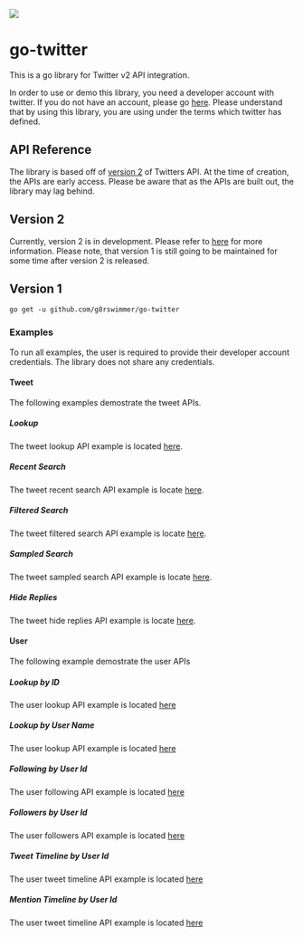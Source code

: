 ![](https://img.shields.io/endpoint?url=https%3A%2F%2Ftwbadges.glitch.me%2Fbadges%2Fv2)
# go-twitter
This is a go library for Twitter v2 API integration.

In order to use or demo this library, you need a developer account with twitter.  If you do not have an account, please go [here](https://developer.twitter.com/en).  Please understand that by using this library, you are using under the terms which twitter has defined.

## API Reference
The library is based off of [version 2](https://developer.twitter.com/en/docs/twitter-api/early-access) of Twitters API.  At the time of creation, the APIs are early access.  Please be aware that as the APIs are built out, the library may lag behind.

## Version 2

Currently, version 2 is in development. Please refer to [here](./v2/README.md) for more information.  Please note, that version 1 is still going to be maintained for some time after version 2 is released.

## Version 1

```
go get -u github.com/g8rswimmer/go-twitter
```

### Examples
To run all examples, the user is required to provide their developer account credentials.  The library does not share any credentials.

#### Tweet
The following examples demostrate the tweet APIs.

##### Lookup
The tweet lookup API example is located [here](./_examples/tweet/lookup).  

##### Recent Search 
The tweet recent search API example is locate [here](./_examples/tweet/recent-search).  

##### Filtered Search 
The tweet filtered search API example is locate [here](./_examples/tweet/filtered-search).  

##### Sampled Search 
The tweet sampled search API example is locate [here](./_examples/tweet/sampled-search).  

##### Hide Replies
The tweet hide replies API example is locate [here](./_examples/tweet/hide).  

#### User
The following example demostrate the user APIs

##### Lookup by ID
The user lookup API example is located [here](./_examples/user/lookup-id)

##### Lookup by User Name
The user lookup API example is located [here](./_examples/user/lookup-name)

##### Following by User Id
The user following API example is located [here](./_examples/user/following)

##### Followers by User Id
The user followers API example is located [here](./_examples/user/followers)

##### Tweet Timeline by User Id
The user tweet timeline API example is located [here](./_examples/user/tweets)

##### Mention Timeline by User Id
The user tweet timeline API example is located [here](./_examples/user/mentions)